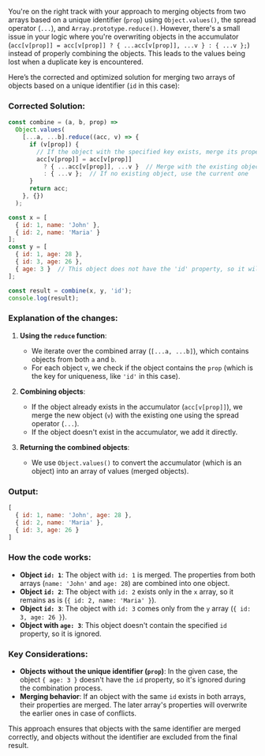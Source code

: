 You're on the right track with your approach to merging objects from two arrays based on a unique identifier (`prop`) using `Object.values()`, the spread operator (`...`), and `Array.prototype.reduce()`. However, there's a small issue in your logic where you're overwriting objects in the accumulator (`acc[v[prop]] = acc[v[prop]] ? { ...acc[v[prop]], ...v } : { ...v };`) instead of properly combining the objects. This leads to the values being lost when a duplicate key is encountered.

Here’s the corrected and optimized solution for merging two arrays of objects based on a unique identifier (`id` in this case):

### Corrected Solution:

```javascript
const combine = (a, b, prop) =>
  Object.values(
    [...a, ...b].reduce((acc, v) => {
      if (v[prop]) {
        // If the object with the specified key exists, merge its properties
        acc[v[prop]] = acc[v[prop]]
          ? { ...acc[v[prop]], ...v }  // Merge with the existing object
          : { ...v };  // If no existing object, use the current one
      }
      return acc;
    }, {})
  );

const x = [
  { id: 1, name: 'John' },
  { id: 2, name: 'Maria' }
];
const y = [
  { id: 1, age: 28 },
  { id: 3, age: 26 },
  { age: 3 }  // This object does not have the 'id' property, so it will be ignored
];

const result = combine(x, y, 'id');
console.log(result);
```

### Explanation of the changes:

1. **Using the `reduce` function**: 
   - We iterate over the combined array (`[...a, ...b]`), which contains objects from both `a` and `b`.
   - For each object `v`, we check if the object contains the `prop` (which is the key for uniqueness, like `'id'` in this case).
   
2. **Combining objects**:
   - If the object already exists in the accumulator (`acc[v[prop]]`), we merge the new object (`v`) with the existing one using the spread operator (`...`).
   - If the object doesn't exist in the accumulator, we add it directly.
   
3. **Returning the combined objects**:
   - We use `Object.values()` to convert the accumulator (which is an object) into an array of values (merged objects).

### Output:

```javascript
[
  { id: 1, name: 'John', age: 28 },
  { id: 2, name: 'Maria' },
  { id: 3, age: 26 }
]
```

### How the code works:

- **Object `id: 1`**: The object with `id: 1` is merged. The properties from both arrays (`name: 'John'` and `age: 28`) are combined into one object.
- **Object `id: 2`**: The object with `id: 2` exists only in the `x` array, so it remains as is (`{ id: 2, name: 'Maria' }`).
- **Object `id: 3`**: The object with `id: 3` comes only from the `y` array (`{ id: 3, age: 26 }`).
- **Object with `age: 3`**: This object doesn't contain the specified `id` property, so it is ignored.

### Key Considerations:
- **Objects without the unique identifier (`prop`)**: In the given case, the object `{ age: 3 }` doesn't have the `id` property, so it's ignored during the combination process.
- **Merging behavior**: If an object with the same `id` exists in both arrays, their properties are merged. The later array's properties will overwrite the earlier ones in case of conflicts.

This approach ensures that objects with the same identifier are merged correctly, and objects without the identifier are excluded from the final result.